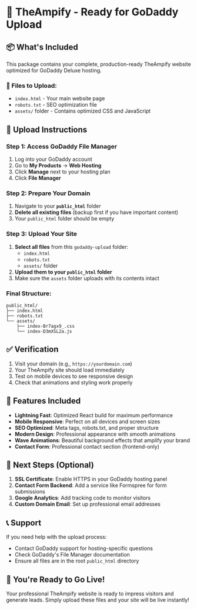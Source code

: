 # 🚀 TheAmpify - Ready for GoDaddy Upload

## 📦 What's Included

This package contains your complete, production-ready TheAmpify website optimized for GoDaddy Deluxe hosting.

### 📁 Files to Upload:
- `index.html` - Your main website page
- `robots.txt` - SEO optimization file
- `assets/` folder - Contains optimized CSS and JavaScript

## 🎯 Upload Instructions

### Step 1: Access GoDaddy File Manager
1. Log into your GoDaddy account
2. Go to **My Products** → **Web Hosting**
3. Click **Manage** next to your hosting plan
4. Click **File Manager**

### Step 2: Prepare Your Domain
1. Navigate to your **`public_html`** folder
2. **Delete all existing files** (backup first if you have important content)
3. Your `public_html` folder should be empty

### Step 3: Upload Your Site
1. **Select all files** from this `godaddy-upload` folder:
   - `index.html`
   - `robots.txt`
   - `assets/` folder
2. **Upload them to your `public_html` folder**
3. Make sure the `assets` folder uploads with its contents intact

### Final Structure:
```
public_html/
├── index.html
├── robots.txt
└── assets/
    ├── index-Br7agx9_.css
    └── index-D3mXSL2a.js
```

## ✅ Verification

1. Visit your domain (e.g., `https://yourdomain.com`)
2. Your TheAmpify site should load immediately
3. Test on mobile devices to see responsive design
4. Check that animations and styling work properly

## 🌟 Features Included

- **Lightning Fast**: Optimized React build for maximum performance
- **Mobile Responsive**: Perfect on all devices and screen sizes
- **SEO Optimized**: Meta tags, robots.txt, and proper structure
- **Modern Design**: Professional appearance with smooth animations
- **Wave Animations**: Beautiful background effects that amplify your brand
- **Contact Form**: Professional contact section (frontend-only)

## 🔧 Next Steps (Optional)

1. **SSL Certificate**: Enable HTTPS in your GoDaddy hosting panel
2. **Contact Form Backend**: Add a service like Formspree for form submissions
3. **Google Analytics**: Add tracking code to monitor visitors
4. **Custom Domain Email**: Set up professional email addresses

## 📞 Support

If you need help with the upload process:
- Contact GoDaddy support for hosting-specific questions
- Check GoDaddy's File Manager documentation
- Ensure all files are in the root `public_html` directory

## 🎉 You're Ready to Go Live!

Your professional TheAmpify website is ready to impress visitors and generate leads. Simply upload these files and your site will be live instantly!